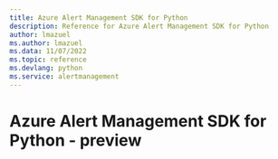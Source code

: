 ```yaml
---
title: Azure Alert Management SDK for Python
description: Reference for Azure Alert Management SDK for Python
author: lmazuel
ms.author: lmazuel
ms.data: 11/07/2022
ms.topic: reference
ms.devlang: python
ms.service: alertmanagement
---
```

# Azure Alert Management SDK for Python - preview

